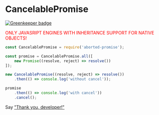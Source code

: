 # CancelablePromise

[![Greenkeeper badge](https://badges.greenkeeper.io/Defenderbass/aborted-promise.svg)](https://greenkeeper.io/)

<span style="color:red">ONLY JAVASRIPT ENGINES WITH INHERITANCE SUPPORT FOR NATIVE OBJECTS!</span>

```js
const CancelablePromise = require('aborted-promise');

const promise = CancelablePromise.all([
    new Promise((resolve, reject) => resolve())
]);

new CancelablePromise((resolve, reject) => resolve())
    .then(() => console.log('without cancel'));

promise
    .then(() => console.log('with cancel'))
    .cancel();
```

Say ["Thank you, developer!"](https://www.paypal.me/igorkatsuba)